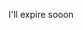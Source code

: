 <!--
SPDX-FileCopyrightText: 2024 grow platform GmbH

SPDX-License-Identifier: MIT
-->

I'll expire sooon
